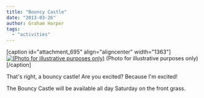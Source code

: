 ```yaml
---
title: "Bouncy Castle"
date: "2013-03-26"
author: Graham Harper
tags:
  - "activities"
---
```


\[caption id="attachment_695" align="aligncenter" width="1363"\][![(Photo for illustrative purposes only)](https://f001.backblazeb2.com/file/harperfamily-media/bouncy-castle.jpg)](https://f001.backblazeb2.com/file/harperfamily-media/bouncy-castle.jpg) (Photo for illustrative purposes only)\[/caption\]

That's right, a bouncy castle! Are you excited? Because I'm excited!

The Bouncy Castle will be available all day Saturday on the front grass.
